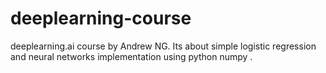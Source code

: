 # deeplearning-course
deeplearning.ai course by Andrew NG. Its about simple logistic regression and neural networks implementation using python numpy .
